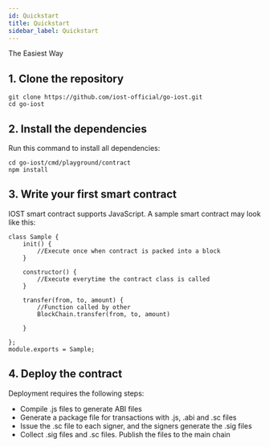 ```yaml
---
id: Quickstart
title: Quickstart
sidebar_label: Quickstart
---
```


The Easiest Way

## 1. Clone the repository

```
git clone https://github.com/iost-official/go-iost.git
cd go-iost
```

## 2. Install the dependencies

Run this command to install all dependencies:

```
cd go-iost/cmd/playground/contract
npm install
```

## 3. Write your first smart contract

IOST smart contract supports JavaScript. A sample smart contract may look like this:

```
class Sample {
    init() {
        //Execute once when contract is packed into a block
    }

    constructor() {
        //Execute everytime the contract class is called
    }

    transfer(from, to, amount) {
        //Function called by other
        BlockChain.transfer(from, to, amount)

    }

};
module.exports = Sample;
```

## 4. Deploy the contract

Deployment requires the following steps:

- Compile .js files to generate ABI files
- Generate a package file for transactions with .js, .abi and .sc files
- Issue the .sc file to each signer, and the signers generate the .sig files
- Collect .sig files and .sc files. Publish the files to the main chain
